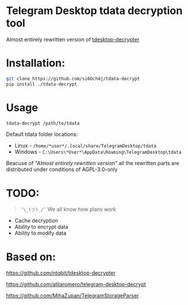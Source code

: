 # Telegram Desktop tdata decryption tool

Almost entirely rewritten version of [tdesktop-decrypter](https://github.com/ntqbit/tdesktop-decrypter)

# Installation:
```bash
git clone https://github.com/si6Och4j/tdata-decrypt
pip install ./tdata-decrypt
```

# Usage
```bash
tdata-decrypt /path/to/tdata
```

Default tdata folder locations:
 - Linux - `/home/*user*/.local/share/TelegramDesktop/tdata`
 - Windows - `C:\Users\*User*\AppData\Roaming\TelegramDesktop\tdata`

Beacuse of *"Almost entirely rewritten version"* all the rewritten parts are distributed under conditions of AGPL-3.0-only

# TODO:
> `¯\_(ツ)_/¯` We all know how plans work
 - Cache decryption
 - Ability to encrypt data
 - Ability to modify data

# Based on:
https://github.com/ntqbit/tdesktop-decrypter

https://github.com/atilaromero/telegram-desktop-decrypt

https://github.com/MihaZupan/TelegramStorageParser
